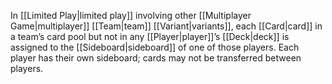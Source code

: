 In [[Limited Play|limited play]] involving other [[Multiplayer Game|multiplayer]] [[Team|team]] [[Variant|variants]], each [[Card|card]] in a team’s card pool but not in any [[Player|player]]’s [[Deck|deck]] is assigned to the [[Sideboard|sideboard]] of one of those players. Each player has their own sideboard; cards may not be transferred between players.